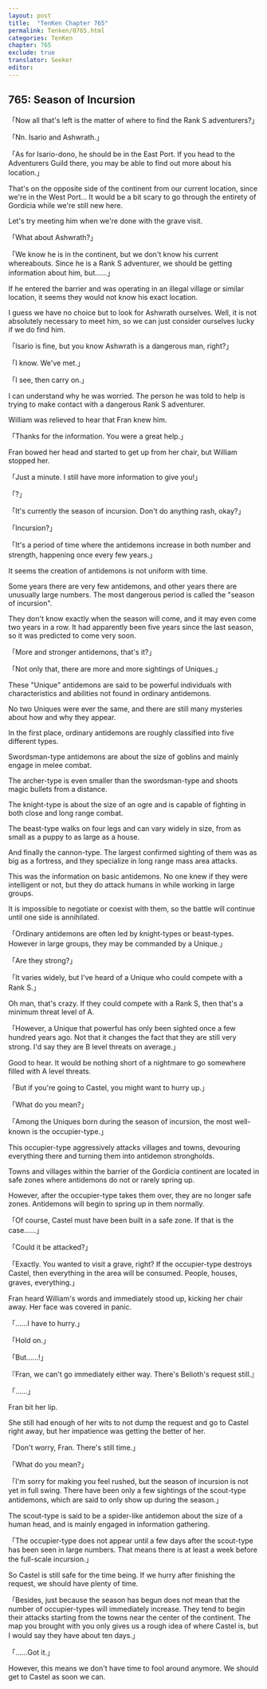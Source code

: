 ```yaml
---
layout: post
title:  "TenKen Chapter 765"
permalink: Tenken/0765.html
categories: TenKen
chapter: 765
exclude: true
translator: Seeker
editor: 
---
```

<h2 id="ch765">765: Season of Incursion</h2>

「Now all that's left is the matter of where to find the Rank S adventurers?」

「Nn. Isario and Ashwrath.」

「As for Isario-dono, he should be in the East Port. If you head to the Adventurers Guild there, you may be able to find out more about his location.」

That's on the opposite side of the continent from our current location, since we're in the West Port… It would be a bit scary to go through the entirety of Gordicia while we're still new here.

Let's try meeting him when we're done with the grave visit.

「What about Ashwrath?」

「We know he is in the continent, but we don't know his current whereabouts. Since he is a Rank S adventurer, we should be getting information about him, but……」

If he entered the barrier and was operating in an illegal village or similar location, it seems they would not know his exact location.

I guess we have no choice but to look for Ashwrath ourselves. Well, it is not absolutely necessary to meet him, so we can just consider ourselves lucky if we do find him.

「Isario is fine, but you know Ashwrath is a dangerous man, right?」

「I know. We've met.」

「I see, then carry on.」

I can understand why he was worried. The person he was told to help is trying to make contact with a dangerous Rank S adventurer.

William was relieved to hear that Fran knew him.

「Thanks for the information. You were a great help.」

Fran bowed her head and started to get up from her chair, but William stopped her.

「Just a minute. I still have more information to give you!」

「?」

「It's currently the season of incursion. Don't do anything rash, okay?」

「Incursion?」

「It's a period of time where the antidemons increase in both number and strength, happening once every few years.」

It seems the creation of antidemons is not uniform with time.

Some years there are very few antidemons, and other years there are unusually large numbers. The most dangerous period is called the "season of incursion".

They don't know exactly when the season will come, and it may even come two years in a row. It had apparently been five years since the last season, so it was predicted to come very soon.

「More and stronger antidemons, that's it?」

「Not only that, there are more and more sightings of Uniques.」

These "Unique" antidemons are said to be powerful individuals with characteristics and abilities not found in ordinary antidemons.

No two Uniques were ever the same, and there are still many mysteries about how and why they appear.

In the first place, ordinary antidemons are roughly classified into five different types.

Swordsman-type antidemons are about the size of goblins and mainly engage in melee combat.

The archer-type is even smaller than the swordsman-type and shoots magic bullets from a distance.

The knight-type is about the size of an ogre and is capable of fighting in both close and long range combat.

The beast-type walks on four legs and can vary widely in size, from as small as a puppy to as large as a house.

And finally the cannon-type. The largest confirmed sighting of them was as big as a fortress, and they specialize in long range mass area attacks.

This was the information on basic antidemons. No one knew if they were intelligent or not, but they do attack humans in while working in large groups.

It is impossible to negotiate or coexist with them, so the battle will continue until one side is annihilated.

「Ordinary antidemons are often led by knight-types or beast-types. However in large groups, they may be commanded by a Unique.」

「Are they strong?」

「It varies widely, but I've heard of a Unique who could compete with a Rank S.」

Oh man, that's crazy. If they could compete with a Rank S, then that's a minimum threat level of A.

「However, a Unique that powerful has only been sighted once a few hundred years ago. Not that it changes the fact that they are still very strong. I'd say they are B level threats on average.」

Good to hear. It would be nothing short of a nightmare to go somewhere filled with A level threats.

「But if you're going to Castel, you might want to hurry up.」

「What do you mean?」

「Among the Uniques born during the season of incursion, the most well-known is the occupier-type.」

This occupier-type aggressively attacks villages and towns, devouring everything there and turning them into antidemon strongholds.

Towns and villages within the barrier of the Gordicia continent are located in safe zones where antidemons do not or rarely spring up.

However, after the occupier-type takes them over, they are no longer safe zones. Antidemons will begin to spring up in them normally.

「Of course, Castel must have been built in a safe zone. If that is the case……」

「Could it be attacked?」

「Exactly. You wanted to visit a grave, right? If the occupier-type destroys Castel, then everything in the area will be consumed. People, houses, graves, everything.」

Fran heard William's words and immediately stood up, kicking her chair away. Her face was covered in panic.

「……I have to hurry.」

「Hold on.」

「But……!」

『Fran, we can't go immediately either way. There's Belioth's request still.』

「……」

Fran bit her lip.

She still had enough of her wits to not dump the request and go to Castel right away, but her impatience was getting the better of her.

「Don't worry, Fran. There's still time.」

「What do you mean?」

「I'm sorry for making you feel rushed, but the season of incursion is not yet in full swing. There have been only a few sightings of the scout-type antidemons, which are said to only show up during the season.」

The scout-type is said to be a spider-like antidemon about the size of a human head, and is mainly engaged in information gathering.

「The occupier-type does not appear until a few days after the scout-type has been seen in large numbers. That means there is at least a week before the full-scale incursion.」

So Castel is still safe for the time being. If we hurry after finishing the request, we should have plenty of time.

「Besides, just because the season has begun does not mean that the number of occupier-types will immediately increase. They tend to begin their attacks starting from the towns near the center of the continent. The map you brought with you only gives us a rough idea of where Castel is, but I would say they have about ten days.」

「……Got it.」

However, this means we don't have time to fool around anymore. We should get to Castel as soon we can.




